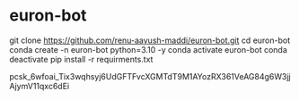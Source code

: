 # euron-bot
git clone https://github.com/renu-aayush-maddi/euron-bot.git
cd euron-bot
conda create -n euron-bot python=3.10 -y
conda activate euron-bot
conda deactivate
pip install -r requirments.txt

pcsk_6wfoai_Tix3wqhsyj6UdGFTFvcXGMTdT9M1AYozRX361VeAG84g6W3jjAjymV11qxc6dEi
